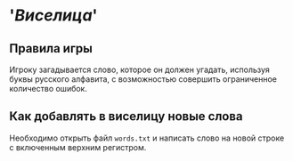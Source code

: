 # '*Виселица*'

## Правила игры
Игроку загадывается слово, которое он должен угадать, используя буквы русского алфавита, с возможностью совершить 
ограниченное количество ошибок.

## Как добавлять в виселицу новые слова
Необходимо открыть файл `words.txt` и написать слово на новой строке с включенным верхним регистром.